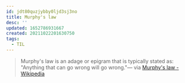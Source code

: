```yaml
---
id: jdt80quzjybby0ljd3sj3no
title: Murphy's law
desc: ''
updated: 1652786931667
created: 20211022201630750
tags:
  - TIL
---
```


> Murphy's law is an adage or epigram that is typically stated as: "Anything that can go wrong will go wrong."— via [Murphy's law - Wikipedia](https://en.wikipedia.org/wiki/Murphy%27s_law)
